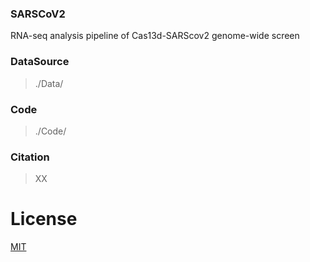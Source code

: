 <!--
 * @Descripttion: 
 * @Author: LiQun
 * @Email: liqun95@163.com
 * @Date: 2023-11-23 10:54:13
 * @LastEditTime: 2023-11-23 11:32:59
-->
### SARSCoV2
RNA-seq analysis pipeline of Cas13d-SARScov2 genome-wide screen

### DataSource
> ./Data/

### Code
> ./Code/

### Citation
> XX

# License
[MIT](./LICENSE)